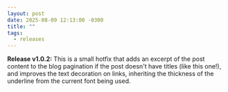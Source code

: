 ```yaml
---
layout: post
date: 2025-08-09 12:13:00 -0300
title: ""
tags:
  - releases
---
```


**Release v1.0.2:** This is a small hotfix that adds an excerpt of the post content to the blog pagination if the post doesn't have titles (like this one!), and improves the text decoration on links, inheriting the thickness of the underline from the current font being used.
